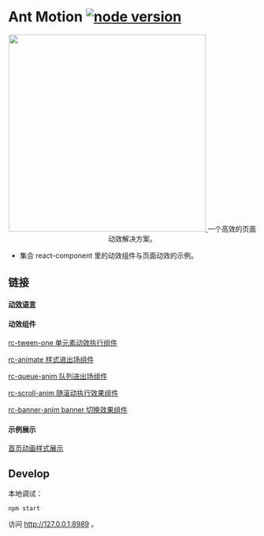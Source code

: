 # Ant Motion [![node version][node-image]][node-url]

[node-image]: https://img.shields.io/badge/node.js-%3E=_0.10-green.svg?style=flat-square
[node-url]: http://nodejs.org/download/

<p align="center">
  <a href="http://moition.and.design">
    <img src="https://os.alipayobjects.com/rmsportal/tdjazOmUHhUKXxZ.svg" width="400" />
  </a>
  一个高效的页面动效解决方案。
</p>

- 集合 react-component 里的动效组件与页面动效的示例。

## 链接
#### [动效语言](http://motion.ant.design/#/language/)

#### 动效组件

[rc-tween-one 单元素动效执行组件](http://motion.ant.design/#/components/tween-one)

[rc-animate 样式进出场组件](http://motion.ant.design/#/components/animate)

[rc-queue-anim 队列进出场组件](http://motion.ant.design/#/components/queue-anim)

[rc-scroll-anim 随滚动执行效果组件](http://motion.ant.design/#/components/scroll-anim)

[rc-banner-anim banner 切换效果组件](http://motion.ant.design/#/components/scroll-anim)

#### 示例展示

[首页动画样式展示](http://motion.ant.design/#/cases/home)

## Develop

本地调试：

```
npm start
```

访问 http://127.0.0.1:8989 。

